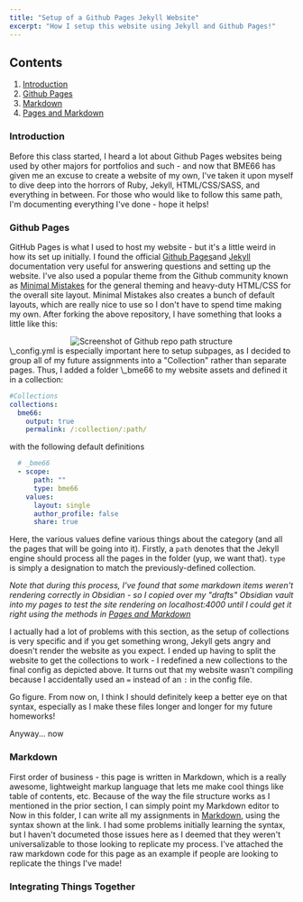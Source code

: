 ```yaml
---
title: "Setup of a Github Pages Jekyll Website"
excerpt: "How I setup this website using Jekyll and Github Pages!"
---
```


## Contents

1. [Introduction](#Introduction)
2. [Github Pages](#GithubPages)
3. [Markdown](#Markdown)
4. [Pages and Markdown](#PagesMarkdown)

### Introduction <a name="Introduction"></a>

Before this class started, I heard a lot about Github Pages websites being used by other majors for portfolios and such - and now that BME66 has given me an excuse to create a website of my own, I've taken it upon myself to dive deep into the horrors of Ruby, Jekyll, HTML/CSS/SASS, and everything in between. For those who would like to follow this same path, I'm documenting everything I've done - hope it helps!

### Github Pages <a name = "GithubPages"></a>

GitHub Pages is what I used to host my website - but it's a little weird in how its set up initially. I found the official [Github Pages](https://docs.github.com/en/pages)and [Jekyll](https://jekyllrb.com/docs/) documentation very useful for answering questions and setting up the website. I've also used a popular theme from the Github community known as [Minimal Mistakes]("https://github.com/mmistakes/minimal-mistakes") for the general theming and heavy-duty HTML/CSS for the overall site layout. Minimal Mistakes also creates a bunch of default layouts, which are really nice to use so I don't have to spend time making my own. After forking the above repository, I have something that looks a little like this: 
<center>
<image src="assets\images\P1\GithubRepo.jpg" alt="Screenshot of Github repo path structure"/>
</center>
\_config.yml is especially important here to setup subpages, as I decided to group all of my future assignments into a "Collection" rather than separate pages. Thus, I added a folder \_bme66 to my website assets and defined it in a collection:

~~~yaml
#Collections
collections:
  bme66:
    output: true
    permalink: /:collection/:path/
~~~
with the following default definitions
~~~yaml
  # _bme66
  - scope:
      path: ""
      type: bme66
    values:
      layout: single
      author_profile: false
      share: true 
~~~
Here, the various values define various things about the category (and all the pages that will be going into it). Firstly, a `path` denotes that the Jekyll engine should process all the pages in the folder (yup, we want that). `type` is simply a designation to match the previously-defined collection. 

_Note that during this process, I've found that some markdown items weren't rendering correctly in Obsidian - so I copied over my "drafts" Obsidian vault into my pages to test the site rendering on localhost:4000 until I could get it right using the methods in [Pages and Markdown](#PagesMarkdown)_

I actually had a lot of problems with this section, as the setup of collections is very specific and if you get something wrong, Jekyll gets angry and doesn't render the website as you expect. I ended up having to split the website to get the collections to work - I redefined a new collections to the final config as depicted above. It turns out that my website wasn't compiling because I accidentally used an `=` instead of an `:` in the config file. 

Go figure. From now on, I think I should definitely keep a better eye on that syntax, especially as I make these files longer and longer for my future homeworks!

Anyway... now 

### Markdown <a name="Markdown"/></a>

First order of business - this page is written in Markdown, which is a really awesome, lightweight markup language that lets me make cool things like table of contents, etc. Because of the way the file structure works as I mentioned in the prior section, I can simply point my Markdown editor to 
Now in this folder, I can write all my assignments in <a href="https://www.markdownguide.org/basic-syntax/">Markdown</a>, using the syntax shown at the link. I had some problems initially learning the syntax, but I haven't documeted those issues here as I deemed that they weren't universalizable to those looking to replicate my process. I've attached the raw markdown code for this page as an example if people are looking to replicate the things I've made!

### Integrating Things Together <a name = "Integrate"></a>